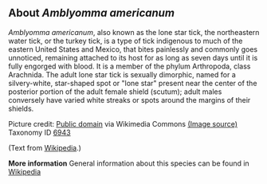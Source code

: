 **About *Amblyomma americanum***
-------------------------
*Amblyomma americanum*, also known as the lone star tick, the 
northeastern water tick, or the turkey tick, is a type of tick 
indigenous to much of the eastern United States and Mexico, that bites 
painlessly and commonly goes unnoticed, remaining attached to its host 
for as long as seven days until it is fully engorged with blood. It is 
a member of the phylum Arthropoda, class Arachnida. The adult lone 
star tick is sexually dimorphic, named for a silvery-white, 
star-shaped spot or "lone star" present near the center of the 
posterior portion of the adult female shield (scutum); adult males 
conversely have varied white streaks or spots around the margins of 
their shields.


Picture credit: [Public domain](https://commons.wikimedia.org/wiki/Main_Page) via Wikimedia Commons [(Image source)](https://en.wikipedia.org/wiki/File:Amblyomma_americanum_tick.jpg)
Taxonomy ID [6943](https://www.uniprot.org/taxonomy/6943)

(Text from [Wikipedia](https://en.wikipedia.org/).)

**More information**
General information about this species can be found in [Wikipedia](https://en.wikipedia.org/wiki/Amblyomma_americanum)
